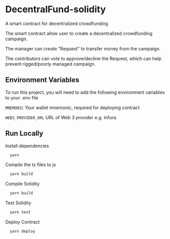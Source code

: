 # DecentralFund-solidity

A smart contract for decentralized crowdfunding

The smart contract allow user to create a decentralized crowdfunding campaign.

The manager can create "Request" to transfer money from the campaign.

The contributors can vote to approve/decline the Request, which can help prevent rigged/poorly managed campaign.

## Environment Variables

To run this project, you will need to add the following environment variables to your .env file

`MNEMONIC` Your wallet mnemonic, required for deploying contract

`WEB3_PROVIDER_URL` URL of Web 3 provider e.g. Infura

## Run Locally

Install dependencies

```bash
  yarn
```

Compile the ts files to js

```bash
  yarn build
```

Compile Solidity

```bash
  yarn build
```

Test Solidity

```bash
  yarn test
```

Deploy Contract

```bash
  yarn deploy
```
